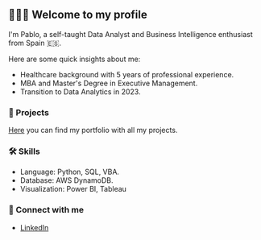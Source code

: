 ## 👨🏻‍💻 Welcome to my profile 
I'm Pablo, a self-taught Data Analyst and Business Intelligence enthusiast from Spain 🇪🇸.

Here are some quick insights about me: 
- Healthcare background with 5 years of professional experience.
- MBA and Master's Degree in Executive Management.
- Transition to Data Analytics in 2023.


### 💼 Projects
[Here](https://github.com/Pablojox/portfolio-homepage/blob/main/README.md) you can find my portfolio with all my projects.


### 🛠️ Skills
- Language: Python, SQL, VBA.
- Database: AWS DynamoDB.
- Visualization: Power BI, Tableau


### 👋 Connect with me
- [LinkedIn](https://www.linkedin.com/in/pablo-dlt/)
